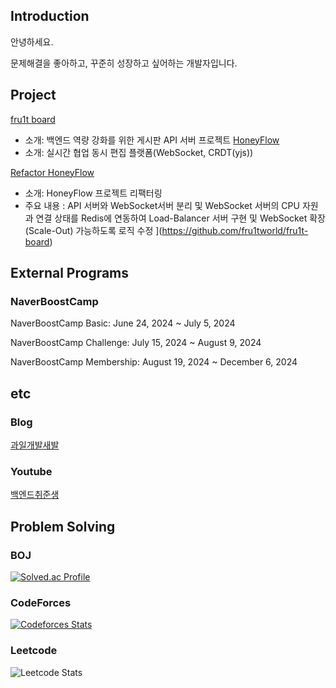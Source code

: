 ## Introduction 

안녕하세요. 

문제해결을 좋아하고, 꾸준히 성장하고 싶어하는 개발자입니다. 

## Project 
[fru1t board](https://github.com/fru1tworld/fru1tboard)
- 소개: 백엔드 역량 강화를 위한 게시판 API 서버 프로젝트 
[HoneyFlow](https://github.com/boostcampwm-2024/web29-honeyflow)
- 소개: 실시간 협업 동시 편집 플랫폼(WebSocket, CRDT(yjs))

[Refactor HoneyFlow](https://github.com/boostcampwm-2024/refactor-web29-honeyflow)
- 소개: HoneyFlow 프로젝트 리팩터링
- 주요 내용 : API 서버와 WebSocket서버 분리 및 WebSocket 서버의 CPU 자원과 연결 상태를 Redis에 연동하여 Load-Balancer 서버 구현 및 WebSocket 확장(Scale-Out) 가능하도록 로직 수정
  ](https://github.com/fru1tworld/fru1t-board)


## External Programs
### NaverBoostCamp
NaverBoostCamp Basic: June 24, 2024 ~ July 5, 2024 

NaverBoostCamp Challenge: July 15, 2024 ~ August 9, 2024 

NaverBoostCamp Membership: August 19, 2024 ~ December 6, 2024

## etc
### Blog
[과일개발새발](https://fru1tworld.tistory.com/)

### Youtube 

[백엔드취준생](https://www.youtube.com/@%EB%B0%B1%EC%97%94%EB%93%9C%EC%B7%A8%EC%A4%80%EC%83%9D)
## Problem Solving
### BOJ 

[![Solved.ac Profile](http://mazassumnida.wtf/api/v2/generate_badge?boj=ilovecoffee)](https://solved.ac/ilovecoffee/)

### CodeForces

[![Codeforces Stats](https://codeforces-readme-stats.vercel.app/api/card?username=fru1t)](https://codeforces.com/profile/fru1t)

### Leetcode

![Leetcode Stats](https://leetcard.jacoblin.cool/fru1t_)


